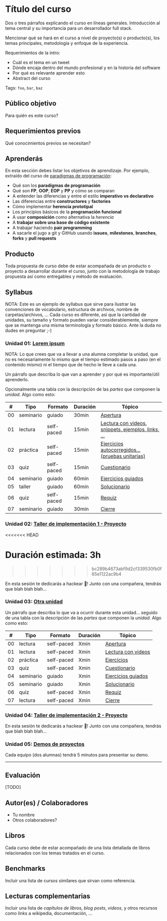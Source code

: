 # Título del curso

Dos o tres párrafos explicando el curso en líneas generales. Introducción al
tema central y su importancia para un desarrollador full stack.

Mencionar qué se hará en el curso a nivel de proyecto(s) o producto(s), los
temas principales, metodología y enfoque de la experiencia.

Requerimientos de la intro:

* Cuál es el tema en un tweet
* Dónde encaja dentro del mundo profesional y en la historia del software
* Por qué es relevante aprender esto
* Abstract del curso

Tags: `foo`, `bar`, `baz`

## Público objetivo

Para quién es este curso?

## Requerimientos previos

Qué conocimientos previos se necesitan?

## Aprenderás

En esta sección debes listar los objetivos de aprendizaje. Por ejemplo,
extraído del curso de [paradigmas de programación](https://github.com/Laboratoria/curricula-js/tree/master/09-paradigms):

* Qué son los **paradigmas de programación**
* Qué son **FP**, **OOP**, **EOP** y **PP** y cómo se comparan
* A entender las diferencias y entre el estilo **imperativo vs declarativo**
* Las diferencias entre **constructores** y **factories**
* Cómo implementar **herencia prototipal**
* Los principios básicos de la **programación funcional**
* A usar **composición** como alternativa la _herencia_
* A **trabajar sobre una base de código existente**
* A trabajar haciendo **pair programming**
* A sacarle el jugo a git y GitHub usando **issues**, **milestones**,
  **branches**, **forks** y **pull requests**

## Producto

Toda propuesta de curso debe de estar acompañada de un producto o proyecto a
desarrollar durante el curso, junto con la metodología de trabajo propuesta
así como entregables y método de evaluación.

## Syllabus

NOTA: Este es un ejemplo de syllabus que sirve para ilustrar las convenciones de
vocabulario, estructura de archivos, nombre de carpetas/archivos, ... Cada curso
es diferente, así que la cantidad de unidades, su tamaño y formato pueden variar
considerablemente, siempre que se mantenga una misma terminología y formato
básico. Ante la duda no dudes en preguntar ;-)

### Unidad 01: [Lorem ipsum](01-lorem-ipsum)

NOTA: Lo que crees que va a llevar a una alumna completar la unidad, que no es
necesariamente lo mismo que el tiempo estimado pasos a paso (en el contenido
mismo) ni el tiempo que de hecho le lleve a cada una.

Un párrafo que describa lo que van a aprender y por qué es importante/útil
aprenderlo.

Opcionalmente una tabla con la descripción de las _partes_ que componen la
_unidad_. Algo como esto:

| # | Tipo | Formato | Duración | Tópico
| - | ---- | ------- | -------- | ------
| 00 | seminario | guiado | 30min | [Apertura](01-lorem-ipsum/00-apertura.md)
| 01 | lectura | self-paced | 15min | [Lectura con videos, snippets, ejemplos, links, ...](01-lorem-ipsum/01-self-learning-1.md)
| 02 | práctica | self-paced | 15min | [Ejercicios autocorregidos... (pruebas unitarias)](01-lorem-ipsum/02-self-learning-2.md)
| 03 | quiz | self-paced | 15min | [Cuestionario](01-lorem-ipsum/03-some-quiz.md)
| 04 | seminario | guiado | 60min | [Ejercicios guiados](01-lorem-ipsum/04-ejercicios-guiados.md)
| 05 | taller | guiado | 60min | [Solucionario](01-lorem-ipsum/05-solucionario.md)
| 06 | quiz | self-paced | 15min | [Requiz](01-lorem-ipsum/06-requiz.md)
| 07 | seminario | guiado | 30min | [Cierre](01-lorem-ipsum/07-cierre.md)

### Unidad 02: [Taller de implementación 1 - Proyecto](02-workshop)
<<<<<<< HEAD

Duración estimada: 3h
=======
>>>>>>> bc289b4673abf9d2cf339530fb0f65e1122ac9b4

En esta sesión te dedicarás a hackear 🚧! Junto con una compañera, tendrás que
blah blah blah...

### Unidad 03: [Otra unidad](03-another-unit)

Un párrafo que describa lo que va a ocurrir durante esta unidad... seguido de
una tabla con la descripción de las _partes_ que componen la _unidad_. Algo como
esto:

| # | Tipo | Formato | Duración | Tópico
| - | ---- | ------- | -------- | ------
| 00 | lectura | self-paced | Xmin | [Apertura](01-lorem-ipsum/00-apertura.md)
| 01 | lectura | self-paced | Xmin | [Lectura con videos](01-lorem-ipsum/01-self-learning-1.md)
| 02 | práctica | self-paced | Xmin | [Ejercicios](01-lorem-ipsum/02-self-learning-2.md)
| 03 | quiz | self-paced | Xmin | [Cuestionario](01-lorem-ipsum/03-some-quiz.md)
| 04 | seminario | guiado | Xmin | [Ejercicios guiados](01-lorem-ipsum/04-ejercicios-guiados.md)
| 05 | seminario | guiado | Xmin | [Solucionario](01-lorem-ipsum/05-solucionario.md)
| 06 | quiz | self-paced | Xmin | [Requiz](01-lorem-ipsum/06-requiz.md)
| 07 | lectura | self-paced | Xmin | [Cierre](01-lorem-ipsum/07-cierre.md)

### Unidad 04: [Taller de implementación 2 - Proyecto](04-workshop)

En esta sesión te dedicarás a hackear 🚧! Junto con una compañera, tendrás que
blah blah blah...

### Unidad 05: [Demos de proyectos](05-demos)

Cada equipo (dos alumnas) tendrá 5 minutos para presentar su demo.

***

## Evaluación

[TODO]

## Autor(es) / Colaboradores

* Tu nombre
* Otros colaboradores?

## Libros

Cada curso debe de estar acompañado de una lista detallada de libros
relacionados con los temas tratados en el curso.

## Benchmarks

Incluir una lista de cursos similares que sirvan como referencia.

## Lecturas complementarias

Incluir una lista de _capítulos de libros_, _blog posts_, _videos_, y otros
recursos como links a wikipedia, documentación, ...
